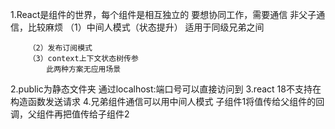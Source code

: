 1.React是组件的世界，每个组件是相互独立的
    要想协同工作，需要通信
    非父子通信，比较麻烦
        （1）中间人模式（状态提升）
            适用于同级兄弟之间

        （2）发布订阅模式
        （3）context上下文状态树传参
            此两种方案无应用场景
2.public为静态文件夹
    通过localhost:端口号可以直接访问到
3.react 18不支持在构造函数发送请求
4.兄弟组件通信可以用中间人模式
    子组件1将值传给父组件的回调，父组件再把值传给子组件2